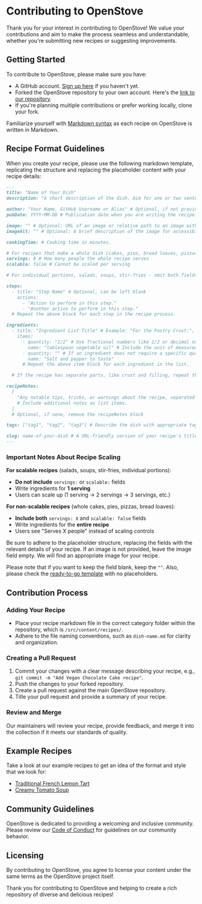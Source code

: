# Contributing to OpenStove

Thank you for your interest in contributing to OpenStove! We value your contributions and aim to make the process seamless and understandable, whether you're submitting new recipes or suggesting improvements.

## Getting Started

To contribute to OpenStove, please make sure you have:

- A GitHub account. [Sign up here](https://github.com/signup) if you haven't yet.
- Forked the OpenStove repository to your own account. Here's the [link to our repository](https://github.com/mearashadowfax/OpenStove).
- If you're planning multiple contributions or prefer working locally, clone your fork.

Familiarize yourself with [Markdown syntax](https://www.markdownguide.org/basic-syntax/) as each recipe on OpenStove is written in Markdown.

## Recipe Format Guidelines

When you create your recipe, please use the following markdown template, replicating the structure and replacing the placeholder content with your recipe details:

```markdown
---
title: "Name of Your Dish"
description: "A short description of the dish. Aim for one or two sentences that evoke taste and appeal."

author: "Your Name, GitHub Username or Alias" # Optional, if not provided, remove the block, will be set to default "anonymous".
pubDate: YYYY-MM-DD # Publication date when you are writing the recipe.

image: "" # Optional: URL of an image or relative path to an image within the repository.
imageAlt: "" # Optional: A brief description of the image for accessibility.

cookingTime: # Cooking time in minutes.

# For recipes that make a whole dish (cakes, pies, bread loaves, pizzas) - add both fields:
servings: 8 # How many people the whole recipe serves
scalable: false # Cannot be scaled per serving

# For individual portions, salads, soups, stir-fries - omit both fields above (they default to scalable: true)

steps:
  - title: "Step Name" # Optional, can be left blank
    actions:
      - "Action to perform in this step."
      - "Another action to perform in this step."
  # Repeat the above block for each step in the recipe process.

ingredients:
  - title: "Ingredient List Title" # Example: "For the Pastry Crust:", "For the Lemon Filling:" (Optional, can be left blank if there's no separate list title)
    items:
      - quantity: "1/2" # Use fractional numbers like 1/2 or decimal numbers like 0.5.
        name: "tablespoon vegetable oil" # Include the unit of measurement followed by the ingredient, such as "tablespoon vegetable oil" or "cup water".
      - quantity: "" # If an ingredient does not require a specific quantity, such as "Salt and pepper to taste", leave the quantity blank.
        name: "Salt and pepper to taste"
      # Repeat the above item block for each ingredient in the list.

  # If the recipe has separate parts, like crust and filling, repeat the entire title and items block for each part.

recipeNotes:
  [
    "Any notable tips, tricks, or warnings about the recipe, separated by comma",
    # Include additional notes as list items.
  ]
  # Optional, if none, remove the recipeNotes block

tags: ["tag1", "tag2", "tag3"] # Describe the dish with appropriate tags, max 3 tags

slug: name-of-your-dish # A URL-friendly version of your recipe's title.
---
```

### Important Notes About Recipe Scaling

**For scalable recipes** (salads, soups, stir-fries, individual portions):

- **Do not include** `servings:` or `scalable:` fields
- Write ingredients for **1 serving**
- Users can scale up (1 serving → 2 servings → 3 servings, etc.)

**For non-scalable recipes** (whole cakes, pies, pizzas, bread loaves):

- **Include both** `servings: X` and `scalable: false` fields
- Write ingredients for the **entire recipe**
- Users see "Serves X people" instead of scaling controls

Be sure to adhere to the placeholder structure, replacing the fields with the relevant details of your recipe. If an image is not provided, leave the image field empty. We will find an appropriate image for your recipe.

Please note that if you want to keep the field blank, keep the `""`. Also, please check the [ready-to-go template](https://github.com/mearashadowfax/OpenStove/blob/main/Ready-to-go-Template.md?plain=1) with no placeholders.

## Contribution Process

### Adding Your Recipe

- Place your recipe markdown file in the correct category folder within the repository, which is `/src/content/recipes/`.
- Adhere to the file naming conventions, such as `dish-name.md` for clarity and organization.

### Creating a Pull Request

1. Commit your changes with a clear message describing your recipe, e.g., `git commit -m "Add Vegan Chocolate Cake recipe"`.
2. Push the changes to your forked repository.
3. Create a pull request against the main OpenStove repository.
4. Title your pull request and provide a summary of your recipe.

### Review and Merge

Our maintainers will review your recipe, provide feedback, and merge it into the collection if it meets our standards of quality.

## Example Recipes

Take a look at our example recipes to get an idea of the format and style that we look for:

- [Traditional French Lemon Tart](https://github.com/mearashadowfax/OpenStove/blob/main/src/content/recipes/traditional-french-lemon-tart.md?plain=1)
- [Creamy Tomato Soup](https://github.com/mearashadowfax/OpenStove/blob/main/src/content/recipes/creamy-tomato-soup.md?plain=1)

## Community Guidelines

OpenStove is dedicated to providing a welcoming and inclusive community. Please review our [Code of Conduct](https://github.com/mearashadowfax/OpenStove/blob/main/CODE_OF_CONDUCT.md) for guidelines on our community behavior.

## Licensing

By contributing to OpenStove, you agree to license your content under the same terms as the OpenStove project itself.

Thank you for contributing to OpenStove and helping to create a rich repository of diverse and delicious recipes!
